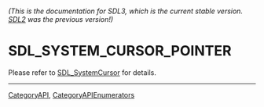 ###### (This is the documentation for SDL3, which is the current stable version. [SDL2](https://wiki.libsdl.org/SDL2/) was the previous version!)
# SDL_SYSTEM_CURSOR_POINTER

Please refer to [SDL_SystemCursor](SDL_SystemCursor) for details.

----
[CategoryAPI](CategoryAPI), [CategoryAPIEnumerators](CategoryAPIEnumerators)

